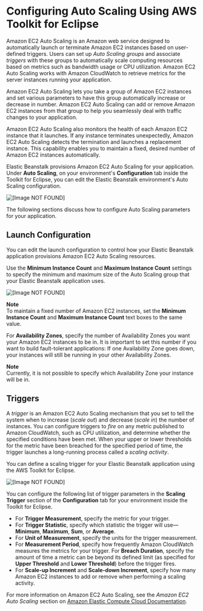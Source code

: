 # Configuring Auto Scaling Using AWS Toolkit for Eclipse<a name="create_deploy_Java.managingappenv.as"></a>

Amazon EC2 Auto Scaling is an Amazon web service designed to automatically launch or terminate Amazon EC2 instances based on user\-defined triggers\. Users can set up *Auto Scaling groups* and associate *triggers* with these groups to automatically scale computing resources based on metrics such as bandwidth usage or CPU utilization\. Amazon EC2 Auto Scaling works with Amazon CloudWatch to retrieve metrics for the server instances running your application\.

 Amazon EC2 Auto Scaling lets you take a group of Amazon EC2 instances and set various parameters to have this group automatically increase or decrease in number\. Amazon EC2 Auto Scaling can add or remove Amazon EC2 instances from that group to help you seamlessly deal with traffic changes to your application\. 

 Amazon EC2 Auto Scaling also monitors the health of each Amazon EC2 instance that it launches\. If any instance terminates unexpectedly, Amazon EC2 Auto Scaling detects the termination and launches a replacement instance\. This capability enables you to maintain a fixed, desired number of Amazon EC2 instances automatically\. 

Elastic Beanstalk provisions Amazon EC2 Auto Scaling for your application\. Under **Auto Scaling**, on your environment's **Configuration** tab inside the Toolkit for Eclipse, you can edit the Elastic Beanstalk environment's Auto Scaling configuration\.

![\[Image NOT FOUND\]](http://docs.aws.amazon.com/elasticbeanstalk/latest/dg/images/aeb-eclipse-as.png)

The following sections discuss how to configure Auto Scaling parameters for your application\. 

## Launch Configuration<a name="create_deploy_Java.managingappenv.as.launchconfig"></a>

You can edit the launch configuration to control how your Elastic Beanstalk application provisions Amazon EC2 Auto Scaling resources\. 

Use the **Minimum Instance Count** and **Maximum Instance Count** settings to specify the minimum and maximum size of the Auto Scaling group that your Elastic Beanstalk application uses\. 

![\[Image NOT FOUND\]](http://docs.aws.amazon.com/elasticbeanstalk/latest/dg/images/aeb-eclipse-as-instances.png)

**Note**  
To maintain a fixed number of Amazon EC2 instances, set the **Minimum Instance Count** and **Maximum Instance Count** text boxes to the same value\. 

For **Availability Zones**, specify the number of Availability Zones you want your Amazon EC2 instances to be in\. It is important to set this number if you want to build fault\-tolerant applications: If one Availability Zone goes down, your instances will still be running in your other Availability Zones\. 

**Note**  
 Currently, it is not possible to specify which Availability Zone your instance will be in\. 

## Triggers<a name="create_deploy_Java.managingappenv.as.trigger"></a>

 A *trigger* is an Amazon EC2 Auto Scaling mechanism that you set to tell the system when to increase \(*scale out*\) and decrease \(*scale in*\) the number of instances\. You can configure triggers to *fire* on any metric published to Amazon CloudWatch, such as CPU utilization, and determine whether the specified conditions have been met\. When your upper or lower thresholds for the metric have been breached for the specified period of time, the trigger launches a long\-running process called a *scaling activity*\. 

 You can define a scaling trigger for your Elastic Beanstalk application using the AWS Toolkit for Eclipse\. 

![\[Image NOT FOUND\]](http://docs.aws.amazon.com/elasticbeanstalk/latest/dg/images/aeb-eclipse-as-trigger.png)

 You can configure the following list of trigger parameters in the **Scaling Trigger** section of the **Configuration** tab for your environment inside the Toolkit for Eclipse\.
+ For **Trigger Measurement**, specify the metric for your trigger\. 
+ For **Trigger Statistic**, specify which statistic the trigger will use—**Minimum**, **Maximum**, **Sum**, or **Average**\. 
+ For **Unit of Measurement**, specify the units for the trigger measurement\. 
+ For **Measurement Period**, specify how frequently Amazon CloudWatch measures the metrics for your trigger\. For **Breach Duration**, specify the amount of time a metric can be beyond its defined limit \(as specified for **Upper Threshold** and **Lower Threshold**\) before the trigger fires\.
+ For **Scale\-up Increment** and **Scale\-down Increment**, specify how many Amazon EC2 instances to add or remove when performing a scaling activity\. 

For more information on Amazon EC2 Auto Scaling, see the *Amazon EC2 Auto Scaling* section on [Amazon Elastic Compute Cloud Documentation](https://aws.amazon.com/documentation/ec2/)\.